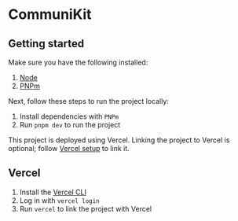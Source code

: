 # CommuniKit

## Getting started

Make sure you have the following installed:

1. [Node](https://nodejs.org/en/)
2. [PNPm](https://pnpm.io/)

Next, follow these steps to run the project locally:

1. Install dependencies with `PNPm`
2. Run `pnpm dev` to run the project

This project is deployed using Vercel. Linking the project to Vercel is optional; follow [Vercel setup](#vercel-setup) to link it.

## Vercel

1. Install the [Vercel CLI](https://vercel.com/docs/cli)
2. Log in with `vercel login`
3. Run `vercel` to link the project with Vercel

